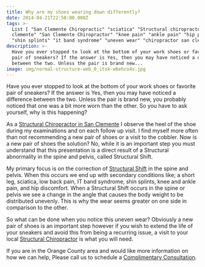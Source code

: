 ```yaml
---
title: Why are my shoes wearing down differently?
date: 2014-04-21T22:58:00.000Z
tags: >-
  List [ "San Clemente Chiropractic" "sciatica" "Structural chiropractor san
  clemente" "San Clemente Chiropractor" "knee pain" "ankle pain" "hip pain"
  "shin splints" "it band syndrome" "uneven wear" "chiropractor san clemente" ]
description: >-
  Have you ever stopped to look at the bottom of your work shoes or favorite
  pair of sneakers? If the answer is Yes, then you may have noticed a difference
  between the two. Unless the pair is brand new...
image: img/normal-structure-web_0_itok-w6ehco4s.jpg
---
```

Have you ever stopped to look at the bottom of your work shoes or favorite pair of sneakers? If the answer is Yes, then you may have noticed a difference between the two. Unless the pair is brand new, you probably noticed that one was a bit more worn than the other. So you have to ask yourself, why is this happening?

As a[](<>) [Structural Chiropractor in San Clemente](../index.html "Structural Chiropractor in San Clemente") I observe the heel of the shoe during my examinations and on each follow up visit. I find myself more often than not recommending a new pair of shoes or a visit to the cobbler. Now is a new pair of shoes the solution? No, while it is an important step you must understand that this presentation is a direct result of a Structural abnormality in the spine and pelvis, called Structural Shift.

My primary focus is on the correction of[](<>) [Structural Shift](../what-structural-shift.html "Structural Shirf") in the spine and pelvis. When this occurs we end up with secondary conditions like; a short leg, sciatica, low back pain, IT band syndrome, shin splints, knee and ankle pain, and hip discomfort. When a Structural Shift occurs in the spine or pelvis we see a change in the angle that causes the body weight to be distributed unevenly. This is why the wear seems greater on one side in comparison to the other.

So what can be done when you notice this uneven wear? Obviously a new pair of shoes is an important step however if you wish to extend the life of your sneakers and avoid this from being a recurring issue, a visit to your local[](<>) [Structural Chiropractor](../why-structural-chiropractic.html "structural correction") is what you will need.

If you are in the Orange County area and would like more information on how we can help, Please call us to schedule a[](<>) [Complimentary Consultation](../schedule-complimentary-consultation.html "complimentary consultation").